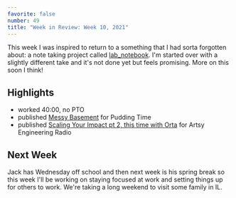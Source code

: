 ```yaml
---
favorite: false
number: 49
title: "Week in Review: Week 10, 2021"
---
```


This week I was inspired to return to a something that I had sorta forgotten
about: a note taking project called [lab_notebook][ln]. I'm started over with a
slightly different take and it's not done yet but feels promising. More on this
soon I think!


## Highlights

* worked 40:00, no PTO
* published [Messy Basement][pt] for Pudding Time
* published [Scaling Your Impact pt 2, this time with Orta][aer] for Artsy Engineering Radio

## Next Week

Jack has Wednesday off school and then next week is his spring break so this
week I'll be working on staying focused at work and setting things up for others
to work. We're taking a long weekend to visit some family in IL.

[pt]: https://puddingtime.buzzsprout.com/1470301/8135256-messy-basement
[aer]: https://podcasts.apple.com/us/podcast/8-scaling-your-impact-pt-2-this-time-with-orta/id1545870104?i=1000512605509
[ln]: https://github.com/jonallured/lab_notebook

[gh-activity]: https://github.com/search?s=created&o=desc&q=author:jonallured+created:2021-03-07..2021-03-13
